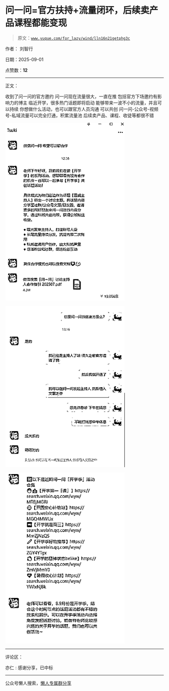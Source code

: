 # 问一问=官方扶持+流量闭环，后续卖产品课程都能变现

> 原文：[`www.yuque.com/for_lazy/wind/lln16n21getphg3c`](https://www.yuque.com/for_lazy/wind/lln16n21getphg3c)

作者： 刘智行

日期：2025-09-01

点赞数：**12**

* * *

正文：

收到了问一问的官方邀约 问一问现在流量很大，一直在推 包括官方下场邀约有影响力的博主 临近开学，很多热门话题即将启动 能够带来一波不小的流量，并且可以持续
你想做什么活动，也可以跟官方人员沟通 可以共创 问一问-公众号-视频号-私域流量可以完全打通，积累流量池 后续卖产品、课程、收徒等都很不错

![](img/e0deb62ddd65b47a4b9720b996d0c6ce.png "None")

![](img/d99a294ed1c32407616f0886a509d44b.png "None")

![](img/5191b91cb7ffd0cd4bfb30deb7f11d8a.png "None")

* * *

评论区：

亦仁 : 感谢分享，已中标

* * *

公众号懒人搜索，[懒人专属群分享](https://lazybook.fun/#/blog/group)